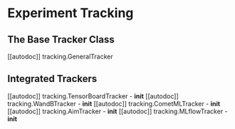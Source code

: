 <!--Copyright 2022 The HuggingFace Team. All rights reserved.

Licensed under the Apache License, Version 2.0 (the "License"); you may not use this file except in compliance with
the License. You may obtain a copy of the License at

http://www.apache.org/licenses/LICENSE-2.0

Unless required by applicable law or agreed to in writing, software distributed under the License is distributed on
an "AS IS" BASIS, WITHOUT WARRANTIES OR CONDITIONS OF ANY KIND, either express or implied. See the License for the
specific language governing permissions and limitations under the License.

⚠️ Note that this file is in Markdown but contain specific syntax for our doc-builder (similar to MDX) that may not be
rendered properly in your Markdown viewer.
-->

# Experiment Tracking

## The Base Tracker Class

[[autodoc]] tracking.GeneralTracker

## Integrated Trackers

[[autodoc]] tracking.TensorBoardTracker
    - __init__
[[autodoc]] tracking.WandBTracker
    - __init__
[[autodoc]] tracking.CometMLTracker
    - __init__
[[autodoc]] tracking.AimTracker
    - __init__
[[autodoc]] tracking.MLflowTracker
    - __init__
